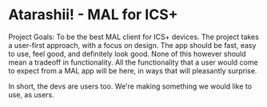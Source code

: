 Atarashii! - MAL for ICS+
==============

Project Goals:
To be the best MAL client for ICS+ devices. The project takes a user-first approach, with a focus on design.
The app should be fast, easy to use, feel good, and definitely look good. None of this however should mean a tradeoff in functionality.
All the functionality that a user would come to expect from a MAL app will be here, in ways that will pleasantly surprise.

In short, the devs are users too. We're making something we would like to use, as users.